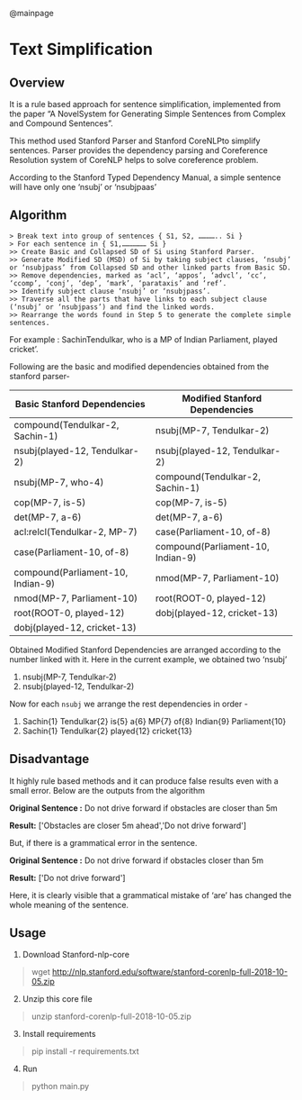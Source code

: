 @mainpage
# Text Simplification


## Overview
It is a rule based approach for sentence simplification, implemented from the paper “A NovelSystem for Generating Simple Sentences from Complex and Compound Sentences”.

This method used Stanford Parser and Stanford CoreNLPto simplify sentences. Parser provides the dependency parsing and Coreference Resolution system of CoreNLP helps to solve coreference problem.

According to the Stanford Typed Dependency Manual, a simple sentence will have only one ‘nsubj’ or ‘nsubjpaas’

## Algorithm
```
> Break text into group of sentences { S1, S2, ………….. Si }
> For each sentence in { S1,……………… Si }
>> Create Basic and Collapsed SD of Si using Stanford Parser.
>> Generate Modified SD (MSD) of Si by taking subject clauses, ‘nsubj’ or ‘nsubjpass’ from Collapsed SD and other linked parts from Basic SD.
>> Remove dependencies, marked as ‘acl’, ‘appos’, ‘advcl’, ‘cc’, ‘ccomp’, ‘conj’, ‘dep’, ‘mark’, ‘parataxis’ and ‘ref’.
>> Identify subject clause ‘nsubj’ or ‘nsubjpass’.
>> Traverse all the parts that have links to each subject clause (‘nsubj’ or ‘nsubjpass’) and find the linked words.
>> Rearrange the words found in Step 5 to generate the complete simple sentences.
```

For example :
SachinTendulkar, who is a MP of Indian Parliament, played cricket’.

Following are the basic and modified dependencies obtained from the stanford parser-

Basic Stanford Dependencies | Modified Stanford Dependencies
----------------------------|------------------------------
compound(Tendulkar-2, Sachin-1)|nsubj(MP-7, Tendulkar-2)
nsubj(played-12, Tendulkar-2)|nsubj(played-12, Tendulkar-2)
nsubj(MP-7, who-4)|compound(Tendulkar-2, Sachin-1)
cop(MP-7, is-5)|cop(MP-7, is-5)
det(MP-7, a-6)|det(MP-7, a-6)
acl:relcl(Tendulkar-2, MP-7)|case(Parliament-10, of-8)
case(Parliament-10, of-8)|compound(Parliament-10, Indian-9)
compound(Parliament-10, Indian-9)|nmod(MP-7, Parliament-10)
nmod(MP-7, Parliament-10)|root(ROOT-0, played-12)
root(ROOT-0, played-12)|dobj(played-12, cricket-13)
dobj(played-12, cricket-13)|


Obtained Modified Stanford Dependencies are arranged according to the number linked with it.
Here in the current example, we obtained two ‘nsubj’
1. nsubj(MP-7, Tendulkar-2)
2. nsubj(played-12, Tendulkar-2)

Now for each ``nsubj`` we arrange the rest dependencies in order -
1. Sachin{1} Tendulkar{2} is{5} a{6} MP{7} of{8} Indian{9} Parliament{10}
2. Sachin{1} Tendulkar{2} played{12} cricket{13}

## Disadvantage
It highly rule based methods and it can produce false results even with a small error. Below are the outputs from the algorithm

**Original Sentence :**
Do not drive forward if obstacles are closer than 5m

**Result:**
['Obstacles are closer 5m ahead','Do not drive forward']

But, if there is a grammatical error in the sentence.

**Original Sentence :**
Do not drive forward if obstacles closer than 5m

**Result:**
['Do not drive forward']

Here, it is clearly visible that a grammatical mistake of ‘are’ has changed the whole meaning of the sentence.

## Usage

1. Download Stanford-nlp-core
> wget http://nlp.stanford.edu/software/stanford-corenlp-full-2018-10-05.zip

2. Unzip this core file 
> unzip stanford-corenlp-full-2018-10-05.zip

3. Install requirements 
> pip install -r requirements.txt

4. Run 
> python main.py



